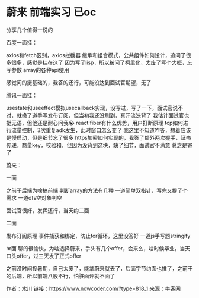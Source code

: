 # 蔚来 前端实习 已oc

分享几个值得一说的

百度一面挂：

axios和fetch区别，axios拦截器
继承和组合模式，公共组件如何设计，追问了很多很多，感觉是挂在这了
因为写了lisp，所以被问了柯里化，太废了写个大概，忘写参数
array的各种api使用

感觉问的挺基础的，我答的还行，可能没达到面试官期望，无了

腾讯一面挂：

usestate和useeffect模拟usecallback实现，没写过，写了一下，面试官说不对，就换了道手写发布订阅，但当初我还没刷到，真汗流浃背了
我估计面试官也挺无语，但他还是耐心问我😭
react fiber有什么优势，用户打断原理
tcp如何进行流量控制，3次重复adk发生，此时窗口怎么变？
我这里不知道咋答，想着应该是慢启动，但是细节忘了很多
https加密如何实现的，我答了额外两次握手，证书传递，商量key，校验和，但因为没背到这块，缺了细节，面试官不满意
总之是寄了

蔚来：

一面

之前干后端为啥搞前端
判断array的方法有几种
一道简单双指针，写完又提了个需求
一道dfs空对象判空

面试官很好，发挥还行，当天约二面

二面

发布订阅原理
事件捕获和绑定，防止for循环，这里没答好
一道js手写题stringify

hr面
聊的很愉快，为啥选择蔚来，手头有几个offer，会来么，啥时候毕业，当天口头offer，过三天发了正式offer

之前没时间投暑期，自己太废了，能拿蔚来就去了，后面字节约面也推了，之前干的后端，所以前端八股不行，怕脏面评就不面了



作者：水川
链接：https://www.nowcoder.com/?type=818_1
来源：牛客网